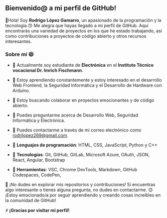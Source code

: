 ## Bienvenido@ a mi perfil de GitHub!
👋Hola! Soy **Rodrigo López Gamarro**, un apasionado de la programación y la tecnología.😙 Me alegra que hayas llegado a mi perfil de GitHub. Aquí encontrarás una variedad de proyectos en los que he estado trabajando, así como contribuciones a proyectos de código abierto y otros recursos interesantes.

### Sobre mí 😄
- 🎯 Actualmente soy estudiante de **Electrónica** en el **Instituto Técnico vocacional Dr. Imrich Fischmann**.
- 🌱 Estoy aprendiendo constantemente y estoy interesado en el desarrollo Web Frontend, la Seguridad Informática y el Desarrollo de Hardware con Arduino.
- 🚧 Estoy buscando colaborar en proyectos emocionantes y de código abierto.
- 🚀 Puedes preguntarme acerca de Desarrollo Web, Seguridad Informática y Electrónica.
- 📌 Puedes contactarme a través de mi correo electrónico como rodrilopez269@gmail.com.

- 🧬 **Lenguajes de programación**: HTML, CSS, JavaScript, Python y C++
- 🧪 **Tecnologías**: Git, GitHub, GitLab, Microsoft Azure, OAuth, JSON, React, Angular, Bootstrap
- 🧫 **Herramientas**: VSC, Chrome DevTools, Markdown, GitHub Codespaces, CodePen, 

 👀 ¡No dudes en explorar mis repositorios y contribuciones! Si encuentras algo interesante o tienes alguna pregunta, no dudes en contactarme. 😊 ¡Estoy emocionado/a por seguir aprendiendo y creando cosas increíbles en la comunidad de GitHub!

**⚡ ¡Gracias por visitar mi perfil!**
<!---
 This is a ✨ special ✨ repository because its `README.md` (this file) appears on your GitHub profile.
You can click the Preview link to take a look at your changes.
--->

